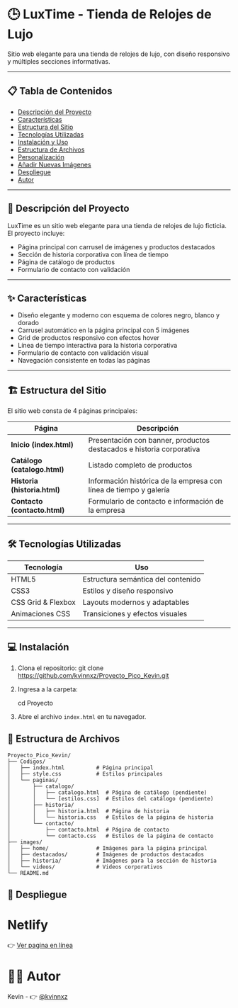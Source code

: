 # 🕒 LuxTime - Tienda de Relojes de Lujo

Sitio web elegante para una tienda de relojes de lujo, con diseño responsivo y múltiples secciones informativas.

---

## 📋 Tabla de Contenidos

- [Descripción del Proyecto](#-descripción-del-proyecto)  
- [Características](#-características)  
- [Estructura del Sitio](#️-estructura-del-sitio)  
- [Tecnologías Utilizadas](#️-tecnologías-utilizadas)  
- [Instalación y Uso](#-instalación-y-uso)  
- [Estructura de Archivos](#-estructura-de-archivos)  
- [Personalización](#-personalización)  
- [Añadir Nuevas Imágenes](#-añadir-nuevas-imágenes)  
- [Despliegue](#-despliegue)  
- [Autor](#-autor)  

---

## 📖 Descripción del Proyecto

LuxTime es un sitio web elegante para una tienda de relojes de lujo ficticia. El proyecto incluye:

- Página principal con carrusel de imágenes y productos destacados  
- Sección de historia corporativa con línea de tiempo  
- Página de catálogo de productos  
- Formulario de contacto con validación  
---

## ✨ Características

- Diseño elegante y moderno con esquema de colores negro, blanco y dorado  
- Carrusel automático en la página principal con 5 imágenes  
- Grid de productos responsivo con efectos hover  
- Línea de tiempo interactiva para la historia corporativa  
- Formulario de contacto con validación visual  
- Navegación consistente en todas las páginas
---

## 🏗️ Estructura del Sitio

El sitio web consta de 4 páginas principales:

| Página | Descripción |
|--------|------------|
| **Inicio (index.html)** | Presentación con banner, productos destacados e historia corporativa |
| **Catálogo (catalogo.html)** | Listado completo de productos |
| **Historia (historia.html)** | Información histórica de la empresa con línea de tiempo y galería |
| **Contacto (contacto.html)** | Formulario de contacto e información de la empresa |

---

## 🛠️ Tecnologías Utilizadas

| Tecnología | Uso |
|------------|-----|
| HTML5 | Estructura semántica del contenido |
| CSS3 | Estilos y diseño responsivo |
| CSS Grid & Flexbox | Layouts modernos y adaptables |
| Animaciones CSS | Transiciones y efectos visuales |
---

## 💻 Instalación 

1. Clona el repositorio:
git clone https://github.com/kvinnxz/Proyecto_Pico_Kevin.git
2. Ingresa a la carpeta:
  
   cd Proyecto
   
3. Abre el archivo `index.html` en tu navegador.

## 📁 Estructura de Archivos
    Proyecto_Pico_Kevin/
    ├── Codigos/
    │   ├── index.html          # Página principal
    │   ├── style.css           # Estilos principales
    │   └── paginas/
    │       ├── catalogo/
    │       │   ├── catalogo.html  # Página de catálogo (pendiente)
    │       │   └── [estilos.css]  # Estilos del catálogo (pendiente)
    │       ├── historia/
    │       │   ├── historia.html  # Página de historia
    │       │   └── historia.css   # Estilos de la página de historia
    │       └── contacto/
    │           ├── contacto.html  # Página de contacto
    │           └── contacto.css   # Estilos de la página de contacto
    ├── images/
    │   ├── home/               # Imágenes para la página principal
    │   ├── destacados/         # Imágenes de productos destacados
    │   ├── historia/           # Imágenes para la sección de historia
    │   └── videos/             # Videos corporativos
    └── README.md               


## 🚀 Despliegue

# Netlify
👉 [Ver pagina en línea](https://68c3f63b090c244b250f1818--deluxe-dasik-f4e164.netlify.app/)

# 👨‍💻 Autor
Kevin - 👉 [@kvinnxz](https://github.com/kvinnxz/)


